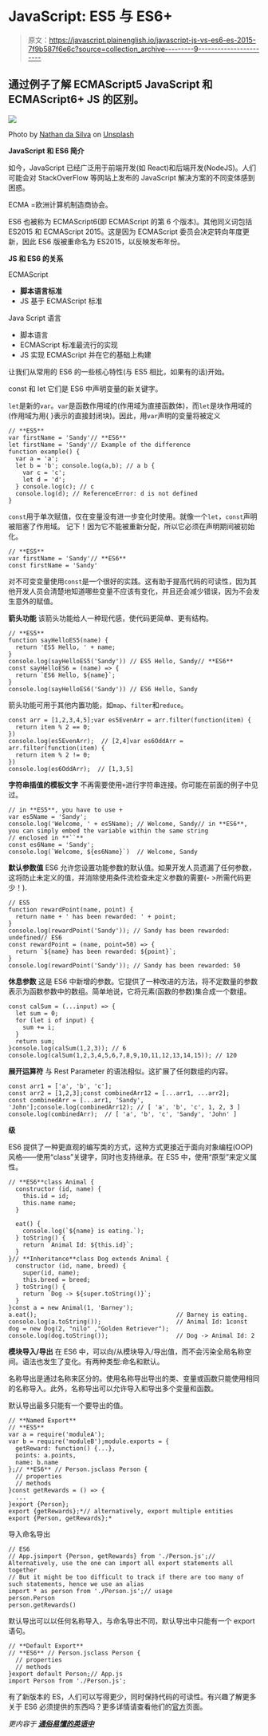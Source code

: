 # JavaScript: ES5 与 ES6+

> 原文：<https://javascript.plainenglish.io/javascript-js-vs-es6-es-2015-7f9b587f6e6c?source=collection_archive---------9----------------------->

## 通过例子了解 ECMAScript5 JavaScript 和 ECMAScript6+ JS 的区别。

![](img/4ca003653b03584794f6d7a25d703ec5.png)

Photo by [Nathan da Silva](https://unsplash.com/@silvawebdesigns?utm_source=unsplash&utm_medium=referral&utm_content=creditCopyText) on [Unsplash](https://unsplash.com/s/photos/javascript-es6?utm_source=unsplash&utm_medium=referral&utm_content=creditCopyText)

**JavaScript 和 ES6 简介**

如今，JavaScript 已经广泛用于前端开发(如 React)和后端开发(NodeJS)。人们可能会对 StackOverFlow 等网站上发布的 JavaScript 解决方案的不同变体感到困惑。

ECMA =欧洲计算机制造商协会。

ES6 也被称为 ECMAScript6(即 ECMAScript 的第 6 个版本)。其他同义词包括 ES2015 和 ECMAScript 2015。这是因为 ECMAScript 委员会决定转向年度更新，因此 ES6 版被重命名为 ES2015，以反映发布年份。

**JS 和 ES6 的关系**

ECMAScript

*   **脚本语言标准**
*   JS 基于 ECMAScript 标准

Java Script 语言

*   脚本语言
*   ECMAScript 标准最流行的实现
*   JS 实现 ECMAScript 并在它的基础上构建

让我们从常用的 ES6 的一些核心特性(与 ES5 相比，如果有的话)开始。

const 和 let
它们是 ES6 中声明变量的新关键字。

`let`是新的`var`。`var`是函数作用域的(作用域为直接函数体)，而`let`是块作用域的(作用域为用{ }表示的直接封闭块)。因此，用`var`声明的变量将被定义

```
// **ES5**
var firstName = 'Sandy'// **ES6**
let firstName = 'Sandy'// Example of the difference
function example() {
  var a = 'a';
  let b = 'b'; console.log(a,b); // a b {
    var c = 'c';
    let d = 'd';
  } console.log(c); // c
  console.log(d); // ReferenceError: d is not defined
}
```

`const`用于单次赋值，仅在变量没有进一步变化时使用。就像一个`let`，`const`声明被阻塞了作用域。
记下！因为它不能被重新分配，所以它必须在声明期间被初始化。

```
// **ES5**
var firstName = 'Sandy'// **ES6**
const firstName = 'Sandy'
```

对不可变变量使用`const`是一个很好的实践。这有助于提高代码的可读性，因为其他开发人员会清楚地知道哪些变量不应该有变化，并且还会减少错误，因为不会发生意外的赋值。

**箭头功能**
该箭头功能给人一种现代感，使代码更简单、更有结构。

```
// **ES5**
function sayHelloES5(name) {
  return 'ES5 Hello, ' + name;
}
console.log(sayHelloES5('Sandy')) // ES5 Hello, Sandy// **ES6**
const sayHelloES6 = (name) => {
  return `ES6 Hello, ${name}`;
}
console.log(sayHelloES6('Sandy')) // ES6 Hello, Sandy
```

箭头功能可用于其他内置功能，如`map`、`filter`和`reduce`。

```
const arr = [1,2,3,4,5];var es5EvenArr = arr.filter(function(item) {
  return item % 2 == 0;
})
console.log(es5EvenArr);  // [2,4]var es6OddArr = arr.filter(function(item) {
  return item % 2 != 0;
})
console.log(es6OddArr);  // [1,3,5]
```

**字符串插值的模板文字** 不再需要使用`+`进行字符串连接。你可能在前面的例子中见过。

```
// in **ES5**, you have to use +
var es5Name = 'Sandy';
console.log('Welcome, ' + es5Name); // Welcome, Sandy// in **ES6**, you can simply embed the variable within the same string
// enclosed in **``**
const es6Name = 'Sandy';
console.log(`Welcome, ${es6Name}`)  // Welcome, Sandy
```

**默认参数值** ES6 允许您设置功能参数的默认值。如果开发人员遗漏了任何参数，这将防止未定义的值，并消除使用条件流检查未定义参数的需要(- >所需代码更少！).

```
// ES5
function rewardPoint(name, point) {
  return name + ' has been rewarded: ' + point;
}
console.log(rewardPoint('Sandy')); // Sandy has been rewarded: undefined// ES6
const rewardPoint = (name, point=50) => {
  return `${name} has been rewarded: ${point}`;
}
console.log(rewardPoint('Sandy')); // Sandy has been rewarded: 50
```

**休息参数** 这是 ES6 中新增的参数。它提供了一种改进的方法，将不定数量的参数表示为函数参数中的数组。简单地说，它将元素(函数的参数)集合成一个数组。

```
const calSum = (...input) => {
  let sum = 0;
  for (let i of input) {
    sum += i;
  }
  return sum;
}console.log(calSum(1,2,3)); // 6
console.log(calSum(1,2,3,4,5,6,7,8,9,10,11,12,13,14,15)); // 120
```

**展开运算符** 与 Rest Parameter 的语法相似。这扩展了任何数组的内容。

```
const arr1 = ['a', 'b', 'c'];
const arr2 = [1,2,3];const combinedArr12 = [...arr1, ...arr2];
const combinedArr = [...arr1, 'Sandy', 'John'];console.log(combinedArr12); // [ 'a', 'b', 'c', 1, 2, 3 ]
console.log(combinedArr);  // [ 'a', 'b', 'c', 'Sandy', 'John' ]
```

**级**

ES6 提供了一种更直观的编写类的方式，这种方式更接近于面向对象编程(OOP)风格——使用“class”关键字，同时也支持继承。在 ES5 中，使用“原型”来定义属性。

```
// **ES6**class Animal {
  constructor (id, name) {
    this.id = id;
    this.name name;
  }

  eat() {
    console.log(`${name} is eating.`);
  } toString() {
    return `Animal Id: ${this.id}`;
  }
}// **Inheritance**class Dog extends Animal {
  constructor (id, name, breed) {
    super(id, name);
    this.breed = breed;
  } toString() {
    return `Dog -> ${super.toString()}`;
  }
}const a = new Animal(1, 'Barney');
a.eat();                                       // Barney is eating.
console.log(a.toString());                     // Animal Id: 1const dog = new Dog(2, "nilo" ,"Golden Retriever");
console.log(dog.toString());                   // Dog -> Animal Id: 2
```

**模块导入/导出** 在 ES6 中，可以向/从模块导入/导出值，而不会污染全局名称空间。语法也发生了变化。有两种类型:命名和默认。

名称导出是通过名称来区分的。使用名称导出导出的类、变量或函数只能使用相同的名称导入。此外，名称导出可以允许导入和导出多个变量和函数。

默认导出最多只能有一个要导出的值。

```
// **Named Export**
// **ES5**
var a = require('moduleA');
var b = require('moduleB');module.exports = {
  getReward: function() {...},
  points: a.points,
  name: b.name
};// **ES6** // Person.jsclass Person {
  // properties
  // methods
}const getRewards = () => {
  ...
}export {Person};
export {getRewards};*// alternatively, export multiple entities
export {Person, getRewards};*
```

导入命名导出

```
// ES6
// App.jsimport {Person, getRewards} from './Person.js';// Alternatively, use the one can import all export statements all together
// But it might be too difficult to track if there are too many of such statements, hence we use an alias
import * as person from './Person.js';// usage
person.Person
person.getRewards()
```

默认导出可以以任何名称导入，与命名导出不同，默认导出中只能有一个 export 语句。

```
// **Default Export**
// **ES6** // Person.jsclass Person {
  // properties
  // methods
}export default Person;// App.js
import Person from './Person.js';
```

有了新版本的 ES，人们可以写得更少，同时保持代码的可读性。有兴趣了解更多关于 ES6 必须提供的东西吗？更多详情请查看他们的[官方](http://es6-features.org)页面。

*更内容于* [***通俗易懂的英语中***](http://plainenglish.io/)